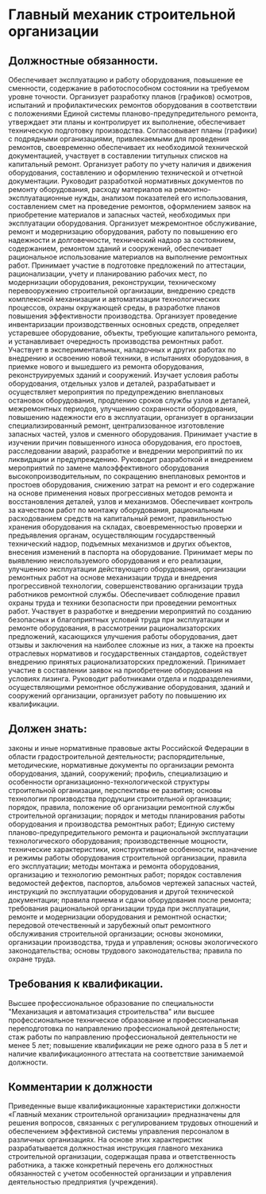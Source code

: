 # Главный механик строительной организации

## Должностные обязанности.
Обеспечивает эксплуатацию и работу оборудования,
повышение ее сменности, содержание в работоспособном состоянии на требуемом
уровне точности. Организует разработку планов (графиков) осмотров, испытаний и
профилактических ремонтов оборудования в соответствии с положениями Единой
системы планово-предупредительного ремонта, утверждает эти планы и
контролирует их выполнение, обеспечивает техническую подготовку производства.
Согласовывает планы (графики) с подрядными организациями, привлекаемыми для
проведения ремонтов, своевременно обеспечивает их необходимой технической
документацией, участвует в составлении титульных списков на капитальный
ремонт. Организует работу по учету наличия и движения оборудования,
составлению и оформлению технической и отчетной документации. Руководит
разработкой нормативных документов по ремонту оборудования, расходу материалов
на ремонтно-эксплуатационные нужды, анализом показателей его использования,
составлением смет на проведение ремонтов, оформлением заявок на приобретение
материалов и запасных частей, необходимых при эксплуатации оборудования.
Организует межремонтное обслуживание, ремонт и модернизацию оборудования,
работу по повышению его надежности и долговечности, технический надзор за
состоянием, содержанием, ремонтом зданий и сооружений, обеспечивает
рациональное использование материалов на выполнение ремонтных работ. Принимает
участие в подготовке предложений по аттестации, рационализации, учету и
планированию рабочих мест, по модернизации оборудования, реконструкции,
техническому перевооружению строительной организации, внедрению средств
комплексной механизации и автоматизации технологических процессов, охраны
окружающей среды, в разработке планов повышения эффективности производства.
Организует проведение инвентаризации производственных основных средств,
определяет устаревшее оборудование, объекты, требующие капитального ремонта, и
устанавливает очередность производства ремонтных работ. Участвует в
экспериментальных, наладочных и других работах по внедрению и освоению новой
техники, в испытаниях оборудования, в приемке нового и вышедшего из ремонта
оборудования, реконструируемых зданий и сооружений. Изучает условия работы
оборудования, отдельных узлов и деталей, разрабатывает и осуществляет
мероприятия по предупреждению внеплановых остановок оборудования, продлению
сроков службы узлов и деталей, межремонтных периодов, улучшению сохранности
оборудования, повышению надежности его в эксплуатации, организует в
организации специализированный ремонт, централизованное изготовление запасных
частей, узлов и сменного оборудования. Принимает участие в изучении причин
повышенного износа оборудования, его простоев, расследовании аварий,
разработке и внедрении мероприятий по их ликвидации и предупреждению.
Руководит разработкой и внедрением мероприятий по замене малоэффективного
оборудования высокопроизводительным, по сокращению внеплановых ремонтов и
простоев оборудования, снижению затрат на ремонт и его содержание на основе
применения новых прогрессивных методов ремонта и восстановления деталей, узлов
и механизмов. Обеспечивает контроль за качеством работ по монтажу
оборудования, рациональным расходованием средств на капитальный ремонт,
правильностью хранения оборудования на складах, своевременностью проверки и
предъявления органам, осуществляющим государственный технический надзор,
подъемных механизмов и других объектов, внесения изменений в паспорта на
оборудование. Принимает меры по выявлению неиспользуемого оборудования и его
реализации, улучшению эксплуатации действующего оборудования, организации
ремонтных работ на основе механизации труда и внедрения прогрессивной
технологии, совершенствованию организации труда работников ремонтной службы.
Обеспечивает соблюдение правил охраны труда и техники безопасности при
проведении ремонтных работ. Участвует в разработке и внедрении мероприятий по
созданию безопасных и благоприятных условий труда при эксплуатации и ремонте
оборудования, в рассмотрении рационализаторских предложений, касающихся
улучшения работы оборудования, дает отзывы и заключения на наиболее сложные из
них, а также на проекты отраслевых нормативов и государственных стандартов,
содействует внедрению принятых рационализаторских предложений. Принимает
участие в составлении заявок на приобретение оборудования на условиях лизинга.
Руководит работниками отдела и подразделениями, осуществляющими ремонтное
обслуживание оборудования, зданий и сооружений организации, организует работу
по повышению их квалификации.

## Должен знать:
законы и иные нормативные правовые акты Российской Федерации
в области градостроительной деятельности; распорядительные, методические,
нормативные документы по организации ремонта оборудования, зданий, сооружений;
профиль, специализацию и особенности организационно-технологической структуры
строительной организации, перспективы ее развития; основы технологии
производства продукции строительной организации; порядок, правила, положение
об организации ремонтной службы строительной организации; порядок и методы
планирования работы оборудования и производства ремонтных работ; Единую
систему планово-предупредительного ремонта и рациональной эксплуатации
технологического оборудования; производственные мощности, технические
характеристики, конструктивные особенности, назначение и режимы работы
оборудования строительной организации, правила его эксплуатации; методы
монтажа и ремонта оборудования, организацию и технологию ремонтных работ;
порядок составления ведомостей дефектов, паспортов, альбомов чертежей запасных
частей, инструкций по эксплуатации оборудования и другой технической
документации; правила приема и сдачи оборудования после ремонта; требования
рациональной организации труда при эксплуатации, ремонте и модернизации
оборудования и ремонтной оснастки; передовой отечественный и зарубежный опыт
ремонтного обслуживания строительной организации; основы экономики,
организации производства, труда и управления; основы экологического
законодательства; основы трудового законодательства; правила по охране труда.

## Требования к квалификации.
Высшее профессиональное образование по
специальности "Механизация и автоматизация строительства" или высшее
профессиональное техническое образование и профессиональная переподготовка по
направлению профессиональной деятельности; стаж работы по направлению
профессиональной деятельности не менее 5 лет; повышение квалификации не реже
одного раза в 5 лет и наличие квалификационного аттестата на соответствие
занимаемой должности.

## Комментарии к должности

Приведенные выше квалификационные характеристики должности «Главный механик
строительной организации» предназначены для решения вопросов, связанных с
регулированием трудовых отношений и обеспечением эффективной системы
управления персоналом в различных организациях. На основе этих характеристик
разрабатывается должностная инструкция главного механика строительной
организации, содержащая права и ответственность работника, а также конкретный
перечень его должностных обязанностей с учетом особенностей организации и
управления деятельностью предприятия (учреждения).

